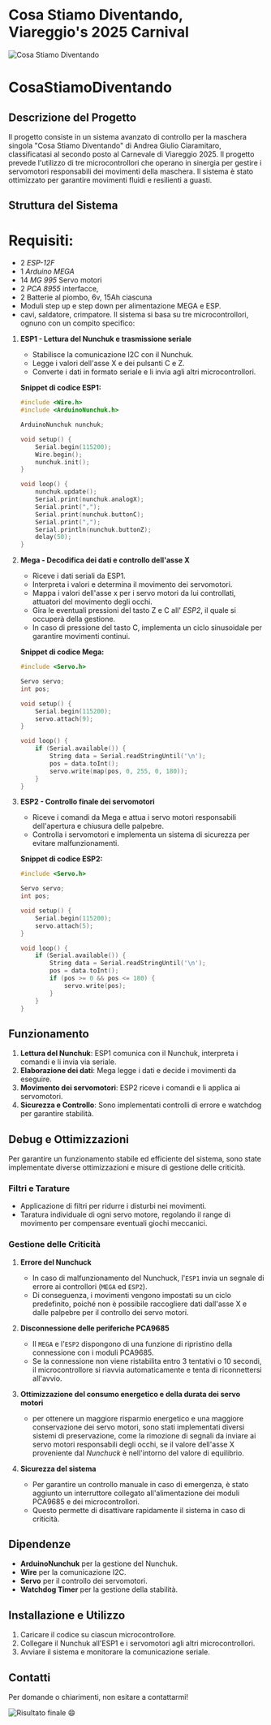 # Cosa Stiamo Diventando, Viareggio's 2025 Carnival

![Cosa Stiamo Diventando](./img/cosaStiamoDiventando.jpg)


# CosaStiamoDiventando

## Descrizione del Progetto
Il progetto consiste in un sistema avanzato di controllo per la maschera singola "Cosa Stiamo Diventando" di Andrea Giulio Ciaramitaro, classificatasi al secondo posto al Carnevale di Viareggio 2025. Il progetto prevede l'utilizzo di tre microcontrollori che operano in sinergia per gestire i servomotori responsabili dei movimenti della maschera. Il sistema è stato ottimizzato per garantire movimenti fluidi e resilienti a guasti.

## Struttura del Sistema
# Requisiti:
- 2 *ESP-12F*
- 1 *Arduino MEGA*
- 14 *MG 995* Servo motori
- 2 *PCA 8955* interfacce,
- 2 Batterie al piombo, 6v, 15Ah ciascuna
- Moduli step up e step down per alimentazione MEGA e ESP.
- cavi, saldatore, crimpatore.
Il sistema si basa su tre microcontrollori, ognuno con un compito specifico:

1. **ESP1 - Lettura del Nunchuk e trasmissione seriale**
   - Stabilisce la comunicazione I2C con il Nunchuk.
   - Legge i valori dell'asse X e dei pulsanti C e Z.
   - Converte i dati in formato seriale e li invia agli altri microcontrollori.

   **Snippet di codice ESP1:**
   ```cpp
   #include <Wire.h>
   #include <ArduinoNunchuk.h>

   ArduinoNunchuk nunchuk;

   void setup() {
       Serial.begin(115200);
       Wire.begin();
       nunchuk.init();
   }

   void loop() {
       nunchuk.update();
       Serial.print(nunchuk.analogX);
       Serial.print(",");
       Serial.print(nunchuk.buttonC);
       Serial.print(",");
       Serial.println(nunchuk.buttonZ);
       delay(50);
   }
   ```

2. **Mega - Decodifica dei dati e controllo dell'asse X**
   - Riceve i dati seriali da ESP1.
   - Interpreta i valori e determina il movimento dei servomotori.
   - Mappa i valori dell'asse x per i servo motori da lui controllati, attuatori del movimento degli occhi.
   - Gira le eventuali pressioni del tasto Z e C all' *ESP2*, il quale si occuperà della gestione.  
   - In caso di pressione del tasto C, implementa un ciclo sinusoidale per garantire movimenti continui.

   **Snippet di codice Mega:**
   ```cpp
   #include <Servo.h>

   Servo servo;
   int pos;

   void setup() {
       Serial.begin(115200);
       servo.attach(9);
   }

   void loop() {
       if (Serial.available()) {
           String data = Serial.readStringUntil('\n');
           pos = data.toInt();
           servo.write(map(pos, 0, 255, 0, 180));
       }
   }
   ```

3. **ESP2 - Controllo finale dei servomotori**
   - Riceve i comandi da Mega e attua i servo motori responsabili dell'apertura e chiusura delle palpebre.
   - Controlla i servomotori e implementa un sistema di sicurezza per evitare malfunzionamenti.

   **Snippet di codice ESP2:**
   ```cpp
   #include <Servo.h>

   Servo servo;
   int pos;

   void setup() {
       Serial.begin(115200);
       servo.attach(5);
   }

   void loop() {
       if (Serial.available()) {
           String data = Serial.readStringUntil('\n');
           pos = data.toInt();
           if (pos >= 0 && pos <= 180) {
               servo.write(pos);
           }
       }
   }
   ```

## Funzionamento
1. **Lettura del Nunchuk**: ESP1 comunica con il Nunchuk, interpreta i comandi e li invia via seriale.
2. **Elaborazione dei dati**: Mega legge i dati e decide i movimenti da eseguire.
3. **Movimento dei servomotori**: ESP2 riceve i comandi e li applica ai servomotori.
4. **Sicurezza e Controllo**: Sono implementati controlli di errore e watchdog per garantire stabilità.

## Debug e Ottimizzazioni

Per garantire un funzionamento stabile ed efficiente del sistema, sono state implementate diverse ottimizzazioni e misure di gestione delle criticità.

### Filtri e Tarature  
- Applicazione di filtri per ridurre i disturbi nei movimenti.  
- Taratura individuale di ogni servo motore, regolando il range di movimento per compensare eventuali giochi meccanici.  

### Gestione delle Criticità  
1. **Errore del Nunchuck**  
   - In caso di malfunzionamento del Nunchuck, l'`ESP1` invia un segnale di errore ai controllori (`MEGA` ed `ESP2`).  
   - Di conseguenza, i movimenti vengono impostati su un ciclo predefinito, poiché non è possibile raccogliere dati dall'asse X e dalle palpebre per il controllo dei servo motori.  

2. **Disconnessione delle periferiche PCA9685**  
   - Il `MEGA` e l'`ESP2` dispongono di una funzione di ripristino della connessione con i moduli PCA9685.  
   - Se la connessione non viene ristabilita entro 3 tentativi o 10 secondi, il microcontrollore si riavvia automaticamente e tenta di riconnettersi all'avvio.  

3. **Ottimizzazione del consumo energetico e della durata dei servo motori**  
   - per ottenere un maggiore risparmio energetico e una maggiore conservazione dei servo motori, sono stati implementati diversi sistemi di preservazione, come la rimozione di segnali da inviare ai servo motori responsabili degli occhi, se il valore dell'asse X proveniente dal *Nunchuck* è nell'intorno del valore di equilibrio.
4. **Sicurezza del sistema**  
   - Per garantire un controllo manuale in caso di emergenza, è stato aggiunto un interruttore collegato all'alimentazione dei moduli PCA9685 e dei microcontrollori.  
   - Questo permette di disattivare rapidamente il sistema in caso di criticità.  

## Dipendenze
- **ArduinoNunchuk** per la gestione del Nunchuk.
- **Wire** per la comunicazione I2C.
- **Servo** per il controllo dei servomotori.
- **Watchdog Timer** per la gestione della stabilità.

## Installazione e Utilizzo
1. Caricare il codice su ciascun microcontrollore.
2. Collegare il Nunchuk all'ESP1 e i servomotori agli altri microcontrollori.
3. Avviare il sistema e monitorare la comunicazione seriale.

## Contatti
Per domande o chiarimenti, non esitare a contattarmi!

![Risultato finale 😄](./img/final.jpg)

